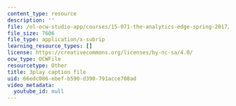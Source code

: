 ```yaml
---
content_type: resource
description: ''
file: /ol-ocw-studio-app/courses/15-071-the-analytics-edge-spring-2017/66edc086ebefb590d390791acce708ad_9i1sOSIccgw.srt
file_size: 7606
file_type: application/x-subrip
learning_resource_types: []
license: https://creativecommons.org/licenses/by-nc-sa/4.0/
ocw_type: OCWFile
resourcetype: Other
title: 3play caption file
uid: 66edc086-ebef-b590-d390-791acce708ad
video_metadata:
  youtube_id: null
---
```

